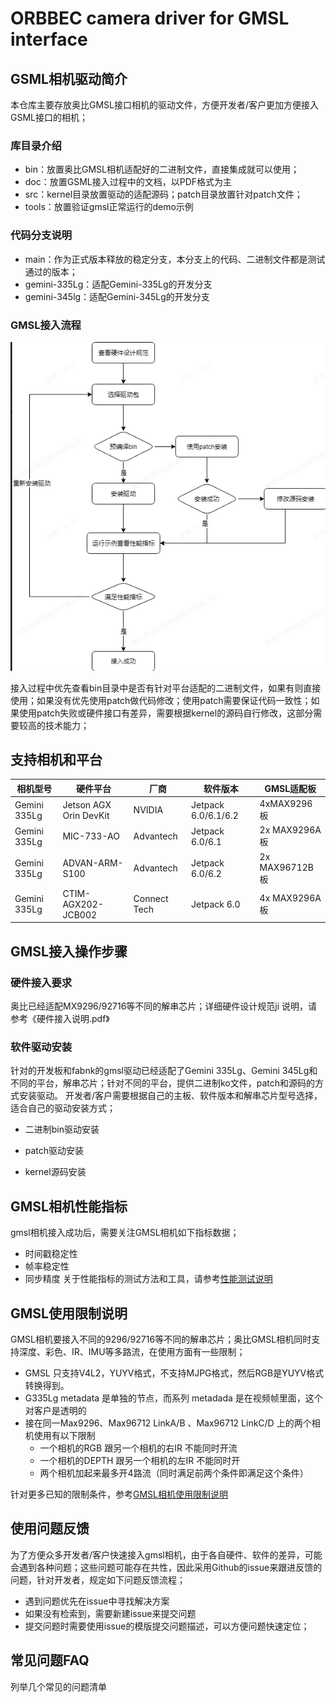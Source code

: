 # ORBBEC camera driver for GMSL interface

## GSML相机驱动简介
 本仓库主要存放奥比GMSL接口相机的驱动文件，方便开发者/客户更加方便接入GSML接口的相机；
 ### 库目录介绍
- bin：放置奥比GMSL相机适配好的二进制文件，直接集成就可以使用；
- doc：放置GSML接入过程中的文档，以PDF格式为主
- src：kernel目录放置驱动的适配源码；patch目录放置针对patch文件；
- tools：放置验证gmsl正常运行的demo示例
  
### 代码分支说明
  - main：作为正式版本释放的稳定分支，本分支上的代码、二进制文件都是测试通过的版本；
  - gemini-335Lg：适配Gemini-335Lg的开发分支
  - gemini-345lg：适配Gemini-345Lg的开发分支
  
### GMSL接入流程
![](./doc/image/liucheng.png)


  接入过程中优先查看bin目录中是否有针对平台适配的二进制文件，如果有则直接使用；如果没有优先使用patch做代码修改；使用patch需要保证代码一致性；如果使用patch失败或硬件接口有差异，需要根据kernel的源码自行修改，这部分需要较高的技术能力；

  ## 支持相机和平台
| 相机型号          | 硬件平台                  | 厂商       | 软件版本                    | GMSL适配板            |
|------------------|--------------------------|------------|-----------------------------|-----------------------|
| Gemini 335Lg     | Jetson AGX Orin DevKit   | NVIDIA     | Jetpack 6.0/6.1/6.2         | 4xMAX9296板            |
| Gemini 335Lg     | MIC-733-AO               | Advantech  | Jetpack 6.0/6.1                 | 2x MAX9296A板        |
| Gemini 335Lg     | ADVAN-ARM-S100               | Advantech  | Jetpack 6.0/6.2             | 2x MAX96712B板       |
| Gemini 335Lg     | CTIM-AGX202-JCB002       | Connect Tech | Jetpack 6.0                | 4x MAX9296A板        |


  

## GMSL接入操作步骤
  ### 硬件接入要求

  奥比已经适配MX9296/92716等不同的解串芯片；详细硬件设计规范ji 说明，请参考《硬件接入说明.pdf》
  
  ### 软件驱动安装
  针对的开发板和fabnk的gmsl驱动已经适配了Gemini 335Lg、Gemini 345Lg和不同的平台，解串芯片；针对不同的平台，提供二进制ko文件，patch和源码的方式安装驱动。
    开发者/客户需要根据自己的主板、软件版本和解串芯片型号选择，适合自己的驱动安装方式；

  - 二进制bin驱动安装
    

  - patch驱动安装
  
  - kernel源码安装
  
## GMSL相机性能指标
   gmsl相机接入成功后，需要关注GMSL相机如下指标数据；
   - 时间戳稳定性
   - 帧率稳定性
   - 同步精度
  关于性能指标的测试方法和工具，请参考[性能测试说明](./tools/readme.md)

## GMSL使用限制说明
  GMSL相机要接入不同的9296/92716等不同的解串芯片；奥比GMSL相机同时支持深度、彩色、IR、IMU等多路流，在使用方面有一些限制；
   - GMSL 只支持V4L2，YUYV格式，不支持MJPG格式，然后RGB是YUYV格式转换得到。
   - G335Lg metadata 是单独的节点，而系列 metadada 是在视频帧里面，这个对客户是透明的
   - 接在同一Max9296、Max96712 LinkA/B 、Max96712 LinkC/D 上的两个相机使用有以下限制
     -  一个相机的RGB 跟另一个相机的右IR 不能同时开流
     -  一个相机的DEPTH 跟另一个相机的左IR 不能同时开
     -  两个相机加起来最多开4路流（同时满足前两个条件即满足这个条件）
    
  针对更多已知的限制条件，参考[GMSL相机使用限制说明](./doc/Orbbec%20GMSL相机限制说明.md)
## 使用问题反馈

  为了方便众多开发者/客户快速接入gmsl相机，由于各自硬件、软件的差异，可能会遇到各种问题；这些问题可能存在共性，因此采用Github的issue来跟进反馈的问题，针对开发者，规定如下问题反馈流程；
  
- 遇到问题优先在issue中寻找解决方案
- 如果没有检索到，需要新建issue来提交问题
- 提交问题时需要使用issue的模版提交问题描述，可以方便问题快速定位；
  

## 常见问题FAQ
 列举几个常见的问题清单



